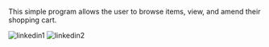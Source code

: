 This simple program allows the user to browse items, view, and amend their shopping cart.

![linkedin1](https://github.com/JoeMcCarthy22/Hardware_Engineering_Store/assets/151676157/d63a0b4f-bbb7-4cd1-b73c-4c44361fba9a)
![linkedin2](https://github.com/JoeMcCarthy22/Hardware_Engineering_Store/assets/151676157/e79249aa-44ec-4442-bd71-85b1f8243ee7)
